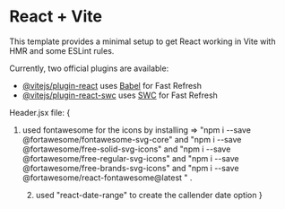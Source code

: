 # React + Vite

This template provides a minimal setup to get React working in Vite with HMR and some ESLint rules.

Currently, two official plugins are available:

- [@vitejs/plugin-react](https://github.com/vitejs/vite-plugin-react/blob/main/packages/plugin-react/README.md) uses [Babel](https://babeljs.io/) for Fast Refresh
- [@vitejs/plugin-react-swc](https://github.com/vitejs/vite-plugin-react-swc) uses [SWC](https://swc.rs/) for Fast Refresh

Header.jsx file: {

1.  used fontawesome for the icons by installing => "npm i --save @fortawesome/fontawesome-svg-core" and "npm i --save @fortawesome/free-solid-svg-icons" and "npm i --save @fortawesome/free-regular-svg-icons" and "npm i --save @fortawesome/free-brands-svg-icons" and "npm i --save @fortawesome/react-fontawesome@latest
    " .

    2. used "react-date-range" to create the callender date option
       }
